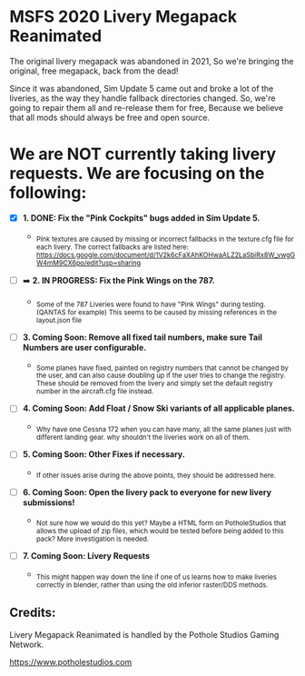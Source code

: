 # MSFS 2020 Livery Megapack Reanimated
The original livery megapack was abandoned in 2021, So we're bringing the original, free megapack, back from the dead!

Since it was abandoned, Sim Update 5 came out and broke a lot of the liveries, as the way they handle fallback directories changed. 
So, we're going to repair them all and re-release them for free, Because we believe that all mods should always be free and open source.

# We are NOT currently taking livery requests. We are focusing on the following:
- [x] **1. DONE: Fix the "Pink Cockpits" bugs added in Sim Update 5.**

     - <sub>Pink textures are caused by missing or incorrect fallbacks in the texture.cfg file for each livery.
The correct fallbacks are listed here: https://docs.google.com/document/d/1V2k6cFaXAhKOHwaALZ2LaSbiRx8W_vwgGW4mM9CX6po/edit?usp=sharing</sub>

- [ ] :arrow_right: **2. IN PROGRESS: Fix the Pink Wings on the 787.**

     - <sub>Some of the 787 Liveries were found to have "Pink Wings" during testing. (QANTAS for example) This seems to be caused by missing references in the layout.json file</sub>

- [ ] **3. Coming Soon: Remove all fixed tail numbers, make sure Tail Numbers are user configurable.**

     - <sub>Some planes have fixed, painted on registry numbers that cannot be changed by the user, and can also cause doubling up if the user tries to change the registry. These should be removed from the livery and simply set the default registry number in the aircraft.cfg file instead.</sub>

- [ ] **4. Coming Soon: Add Float / Snow Ski variants of all applicable planes.**

     - <sub>Why have one Cessna 172 when you can have many, all the same planes just with different landing gear. why shouldn't the liveries work on all of them.</sub>

- [ ] **5. Coming Soon: Other Fixes if necessary.**

     - <sub>If other issues arise during the above points, they should be addressed here.</sub>

- [ ] **6. Coming Soon: Open the livery pack to everyone for new livery submissions!**

     - <sub>Not sure how we would do this yet? Maybe a HTML form on PotholeStudios that allows the upload of zip files, which would be tested before being added to this pack? More investigation is needed.</sub>

- [ ] **7. Coming Soon: Livery Requests**

     - <sub>This might happen way down the line if one of us learns how to make liveries correctly in blender, rather than using the old inferior raster/DDS methods.</sub>

## Credits:
Livery Megapack Reanimated is handled by the Pothole Studios Gaming Network.

https://www.potholestudios.com
